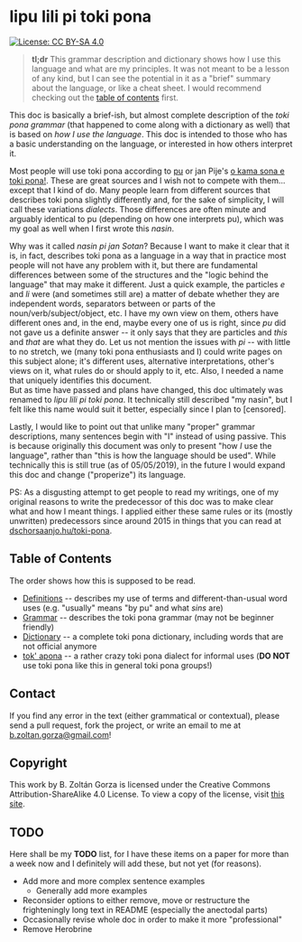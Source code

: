 # lipu lili pi toki pona

[![License: CC BY-SA 4.0](https://img.shields.io/badge/License-CC%20BY--SA%204.0-lightgrey.svg)](https://creativecommons.org/licenses/by-sa/4.0/)

> **tl;dr** This grammar description and dictionary shows how I use this language and what are my principles. It was not meant to be a lesson of any kind, but I can see the potential in it as a "brief" summary about the language, or like a cheat sheet. I would recommend checking out the [table of contents](#table-of-contents) first.

This doc is basically a brief-ish, but almost complete description of the _toki pona grammar_ (that happened to come along with a dictionary as well) that is based on _how I use the language_. This doc is intended to those who has a basic understanding on the language, or interested in how others interpret it.

Most people will use toki pona according to [pu](http://tokipona.org/) or jan Pije's [o kama sona e toki pona!](http://tokipona.net/tp/janpije/okamasona.php). These are great sources and I wish not to compete with them... except that I kind of do. Many people learn from different sources that describes toki pona slightly differently and, for the sake of simplicity, I will call these variations _dialects_. Those differences are often minute and arguably identical to pu (depending on how one interprets pu), which was my goal as well when I first wrote this _nasin_.

Why was it called _nasin pi jan Sotan_? Because I want to make it clear that it is, in fact, describes toki pona as a language in a way that in practice most people will not have any problem with it, but there are fundamental differences between some of the structures and the "logic behind the language" that may make it different. Just a quick example, the particles _e_ and _li_ were (and sometimes still are) a matter of debate whether they are independent words, separators between or parts of the noun/verb/subject/object, etc. I have my own view on them, others have different ones and, in the end, maybe every one of us is right, since _pu_ did not gave us a definite answer -- it only says that they are particles and _this_ and _that_ are what they do. Let us not mention the issues with _pi_ -- with little to no stretch, we (many toki pona enthusiasts and I) could write pages on this subject alone; it's different uses, alternative interpretations, other's views on it, what rules do or should apply to it, etc. Also, I needed a name that uniquely identifies this document.  
But as time have passed and plans have changed, this doc ultimately was renamed to _lipu lili pi toki pona_. It technically still described "my nasin", but I felt like this name would suit it better, especially since I plan to \[censored\].

Lastly, I would like to point out that unlike many "proper" grammar descriptions, many sentences begin with "I" instead of using passive. This is because originally this document was only to present "how _I_ use the language", rather than "this is how the language should be used". While technically this is still true (as of 05/05/2019), in the future I would expand this doc and change ("properize") its language.

PS: As a disgusting attempt to get people to read my writings, one of my original reasons to write the predecessor of this doc was to make clear what and how I meant things. I applied either these same rules or its (mostly unwritten) predecessors since around 2015 in things that you can read at [dschorsaanjo.hu/toki-pona](https://dschorsaanjo.hu/toki-pona).

## Table of Contents

The order shows how this is supposed to be read.

- [Definitions](definitions.md) -- describes my use of terms and different-than-usual word uses (e.g. "usually" means "by pu" and what _sins_ are)
- [Grammar](grammar.md) -- describes the toki pona grammar (may not be beginner friendly)
- [Dictionary](dictionary.md) -- a complete toki pona dictionary, including words that are not official anymore
- [tok' apona](informal.md) -- a rather crazy toki pona dialect for informal uses (**DO NOT** use toki pona like this in general toki pona groups!)

## Contact

If you find any error in the text (either grammatical or contextual), please send a pull request, fork the project, or write an email to me at [b.zoltan.gorza@gmail.com](mailto:b.zoltan.gorza@gmail.com)!

## Copyright

This work by B. Zoltán Gorza is licensed under the Creative Commons Attribution-ShareAlike 4.0 License. To view a copy of the license, visit [this site](https://creativecommons.org/licenses/by-sa/4.0/legalcode).

## TODO

Here shall be my **TODO** list, for I have these items on a paper for more than a week now and I definitely will add these, but not yet (for reasons).

- Add more and more complex sentence examples
    - Generally add more examples
- Reconsider options to either remove, move or restructure the frighteningly long text in README (especially the anectodal parts)
- Occasionally revise whole doc in order to make it more "professional"
- Remove Herobrine
